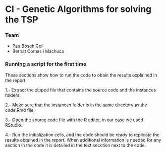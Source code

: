 # CI - Genetic Algorithms for solving the TSP

### Team

- Pau Bosch Coll
- Bernat Comas i Machuca

### Running a script for the first time

These sections show how to run the code to obain the results explained in the report.

1.- Extract the zipped file that contains the source code and the instances folders.

2.- Make sure that the instances folder is in the same directory as the code.Rmd file.

3.- Open the source code file with the R editor, in our case we used RStudio.

4.- Run the initialization cells, and the code should be ready to replicate the results obtained in the report.
    When additional information is needed for any section in the code it is detailed in the text secction next to the code.